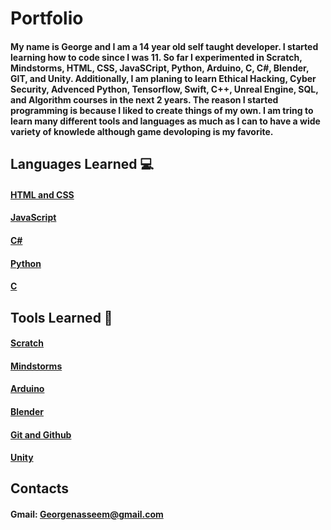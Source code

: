 # Portfolio 

#### My name is George and I am a 14 year old self taught developer. I started learning how to code since I was 11. So far I experimented in Scratch, Mindstorms, HTML, CSS, JavaSCript, Python, Arduino, C, C#, Blender, GIT, and Unity. Additionally, I am planing to learn Ethical Hacking, Cyber Security, Advenced Python, Tensorflow, Swift, C++, Unreal Engine, SQL, and Algorithm courses in the next 2 years. The reason I started programming is because I liked to create things of my own. I am tring to learn many different tools and languages as much as I can to have a wide variety of knowlede although game devoloping is my favorite.  

## Languages Learned 💻
#### [HTML and CSS](https://github.com/georgenasseem/html-and-css)
#### [JavaScript](https://github.com/georgenasseem/javascript)
#### [C#](https://github.com/georgenasseem/csharp)
#### [Python](https://github.com/georgenasseem/python)
#### [C](https://github.com/georgenasseem/c)

## Tools Learned 🧰
#### [Scratch](https://github.com/georgenasseem/scratch)
#### [Mindstorms](https://github.com/georgenasseem/mindstorms)
#### [Arduino](https://github.com/georgenasseem/arduino)
#### [Blender](https://github.com/georgenasseem/blender)
#### [Git and Github](https://github.com/georgenasseem/git-and-github)
#### [Unity](https://github.com/georgenasseem/unity)

## Contacts
#### Gmail: Georgenasseem@gmail.com
